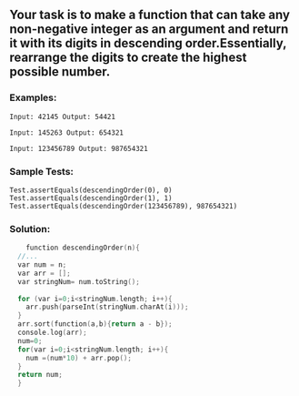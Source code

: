 ## Your task is to make a function that can take any non-negative integer as an argument and return it with its digits in descending order.Essentially, rearrange the digits to create the highest possible number.

### Examples:
    Input: 42145 Output: 54421

    Input: 145263 Output: 654321

    Input: 123456789 Output: 987654321

### Sample Tests:
    Test.assertEquals(descendingOrder(0), 0)
    Test.assertEquals(descendingOrder(1), 1)
    Test.assertEquals(descendingOrder(123456789), 987654321)

### Solution: 
```C
    function descendingOrder(n){
  //...
  var num = n;
  var arr = [];
  var stringNum= num.toString();
  
  for (var i=0;i<stringNum.length; i++){
    arr.push(parseInt(stringNum.charAt(i)));
  }
  arr.sort(function(a,b){return a - b});
  console.log(arr);
  num=0;
  for(var i=0;i<stringNum.length; i++){
    num =(num*10) + arr.pop();
  }
  return num;
  }
```
